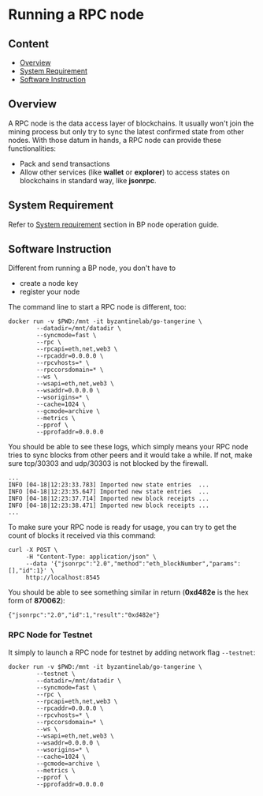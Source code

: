 # Running a RPC node

## Content

- [Overview](#overview)
- [System Requirement](#system-requirement)
- [Software Instruction](#software-instruction)

## Overview

A RPC node is the data access layer of blockchains. It usually won't join the mining process but only try to sync the latest confirmed state from other nodes. With those datum in hands, a RPC node can provide these functionalities:
- Pack and send transactions
- Allow other services (like **wallet** or **explorer**) to access states on blockchains in standard way, like **jsonrpc**.

## System Requirement

Refer to [System requirement](BP-Node-Operation-Guide.md#system-requirement) section in BP node operation guide.

## Software Instruction

Different from running a BP node, you don't have to
- create a node key
- register your node

The command line to start a RPC node is different, too:
```
docker run -v $PWD:/mnt -it byzantinelab/go-tangerine \
        --datadir=/mnt/datadir \
        --syncmode=fast \
        --rpc \
        --rpcapi=eth,net,web3 \
        --rpcaddr=0.0.0.0 \
        --rpcvhosts=* \
        --rpccorsdomain=* \
        --ws \
        --wsapi=eth,net,web3 \
        --wsaddr=0.0.0.0 \
        --wsorigins=* \
        --cache=1024 \
        --gcmode=archive \
        --metrics \
        --pprof \
        --pprofaddr=0.0.0.0
```
You should be able to see these logs, which simply means your RPC node tries to sync blocks from other peers and it would take a while. If not, make sure tcp/30303 and udp/30303 is not blocked by the firewall.
```
...
INFO [04-18|12:23:33.783] Imported new state entries  ...
INFO [04-18|12:23:35.647] Imported new state entries  ...
INFO [04-18|12:23:37.714] Imported new block receipts ...
INFO [04-18|12:23:38.471] Imported new block receipts ...
...
```
To make sure your RPC node is ready for usage, you can try to get the count of blocks it received via this command:
```
curl -X POST \
     -H "Content-Type: application/json" \
     --data '{"jsonrpc":"2.0","method":"eth_blockNumber","params":[],"id":1}' \
     http://localhost:8545
```
You should be able to see something similar in return (**0xd482e** is the hex form of **870062**):
```
{"jsonrpc":"2.0","id":1,"result":"0xd482e"}
```

### RPC Node for Testnet

It simply to launch a RPC node for testnet by adding network flag `--testnet`:
```
docker run -v $PWD:/mnt -it byzantinelab/go-tangerine \
        --testnet \
        --datadir=/mnt/datadir \
        --syncmode=fast \
        --rpc \
        --rpcapi=eth,net,web3 \
        --rpcaddr=0.0.0.0 \
        --rpcvhosts=* \
        --rpccorsdomain=* \
        --ws \
        --wsapi=eth,net,web3 \
        --wsaddr=0.0.0.0 \
        --wsorigins=* \
        --cache=1024 \
        --gcmode=archive \
        --metrics \
        --pprof \
        --pprofaddr=0.0.0.0
```
